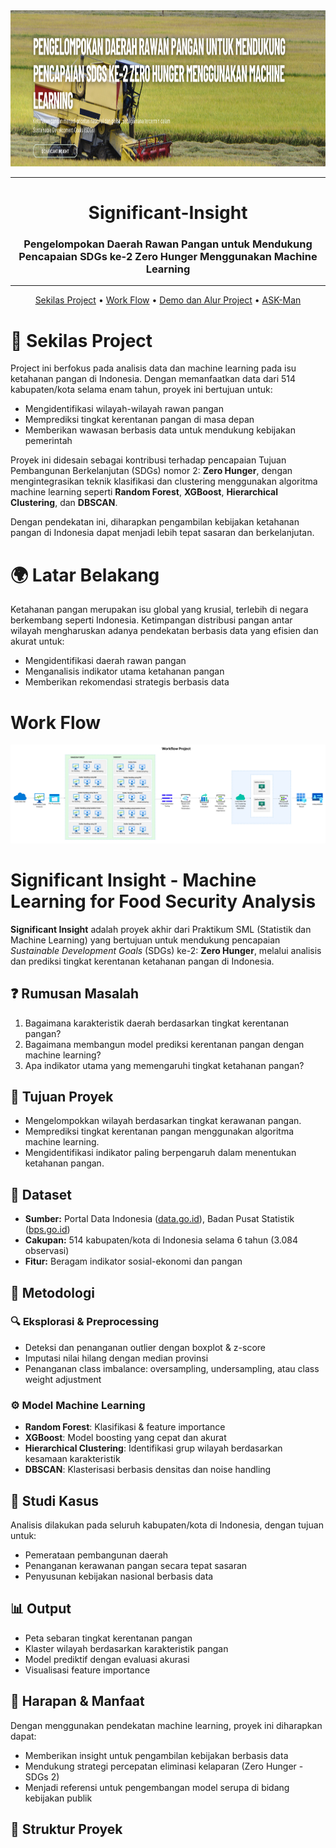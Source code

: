 <div align="center">
  <img width="1920" height="250" src="https://github.com/mmmdrizal/Significant-Insight/blob/main/Image/Header%20Github%20Significant%20Insight%20-%20Project%20Akhir%20Praktikum%20SML.png">


---
# Significant-Insight  
### Pengelompokan Daerah Rawan Pangan untuk Mendukung Pencapaian SDGs ke-2 Zero Hunger Menggunakan Machine Learning




---





[Sekilas Project](#-sekilas-project)
•
[Work Flow](#Work-Flow)
•
[Demo dan Alur Project](#books-Demo)
•
[ASK-Man](#panda_face-ASK-Man)

</div>

# 📌 Sekilas Project
Project ini berfokus pada analisis data dan machine learning pada isu ketahanan pangan di Indonesia. Dengan memanfaatkan data dari 514 kabupaten/kota selama enam tahun, proyek ini bertujuan untuk:

- Mengidentifikasi wilayah-wilayah rawan pangan
- Memprediksi tingkat kerentanan pangan di masa depan
- Memberikan wawasan berbasis data untuk mendukung kebijakan pemerintah

Proyek ini didesain sebagai kontribusi terhadap pencapaian Tujuan Pembangunan Berkelanjutan (SDGs) nomor 2: **Zero Hunger**, dengan mengintegrasikan teknik klasifikasi dan clustering menggunakan algoritma machine learning seperti **Random Forest**, **XGBoost**, **Hierarchical Clustering**, dan **DBSCAN**.

Dengan pendekatan ini, diharapkan pengambilan kebijakan ketahanan pangan di Indonesia dapat menjadi lebih tepat sasaran dan berkelanjutan.


# 🌍 Latar Belakang
Ketahanan pangan merupakan isu global yang krusial, terlebih di negara berkembang seperti Indonesia. Ketimpangan distribusi pangan antar wilayah mengharuskan adanya pendekatan berbasis data yang efisien dan akurat untuk:

- Mengidentifikasi daerah rawan pangan
- Menganalisis indikator utama ketahanan pangan
- Memberikan rekomendasi strategis berbasis data

# Work Flow
![Work Flow](https://github.com/mmmdrizal/Significant-Insight/blob/main/Image/Work%20Flow.png)

# Significant Insight - Machine Learning for Food Security Analysis

**Significant Insight** adalah proyek akhir dari Praktikum SML (Statistik dan Machine Learning) yang bertujuan untuk mendukung pencapaian *Sustainable Development Goals* (SDGs) ke-2: **Zero Hunger**, melalui analisis dan prediksi tingkat kerentanan ketahanan pangan di Indonesia.


## ❓ Rumusan Masalah

1. Bagaimana karakteristik daerah berdasarkan tingkat kerentanan pangan?
2. Bagaimana membangun model prediksi kerentanan pangan dengan machine learning?
3. Apa indikator utama yang memengaruhi tingkat ketahanan pangan?

## 🎯 Tujuan Proyek

- Mengelompokkan wilayah berdasarkan tingkat kerawanan pangan.
- Memprediksi tingkat kerentanan pangan menggunakan algoritma machine learning.
- Mengidentifikasi indikator paling berpengaruh dalam menentukan ketahanan pangan.

## 📁 Dataset

- **Sumber:** Portal Data Indonesia ([data.go.id](https://data.go.id)), Badan Pusat Statistik ([bps.go.id](https://bps.go.id))
- **Cakupan:** 514 kabupaten/kota di Indonesia selama 6 tahun (3.084 observasi)
- **Fitur:** Beragam indikator sosial-ekonomi dan pangan

## 🧠 Metodologi

### 🔍 Eksplorasi & Preprocessing
- Deteksi dan penanganan outlier dengan boxplot & z-score
- Imputasi nilai hilang dengan median provinsi
- Penanganan class imbalance: oversampling, undersampling, atau class weight adjustment

### ⚙️ Model Machine Learning
- **Random Forest**: Klasifikasi & feature importance
- **XGBoost**: Model boosting yang cepat dan akurat
- **Hierarchical Clustering**: Identifikasi grup wilayah berdasarkan kesamaan karakteristik
- **DBSCAN**: Klasterisasi berbasis densitas dan noise handling

## 🧪 Studi Kasus

Analisis dilakukan pada seluruh kabupaten/kota di Indonesia, dengan tujuan untuk:

- Pemerataan pembangunan daerah
- Penanganan kerawanan pangan secara tepat sasaran
- Penyusunan kebijakan nasional berbasis data

## 📊 Output

- Peta sebaran tingkat kerentanan pangan
- Klaster wilayah berdasarkan karakteristik pangan
- Model prediktif dengan evaluasi akurasi
- Visualisasi feature importance

## 🌱 Harapan & Manfaat

Dengan menggunakan pendekatan machine learning, proyek ini diharapkan dapat:
- Memberikan insight untuk pengambilan kebijakan berbasis data
- Mendukung strategi percepatan eliminasi kelaparan (Zero Hunger - SDGs 2)
- Menjadi referensi untuk pengembangan model serupa di bidang kebijakan publik

## 📎 Struktur Proyek


